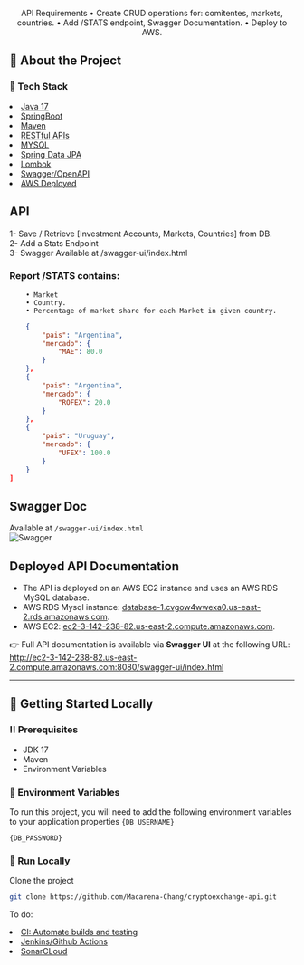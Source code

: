 <div align='center'>

 

<p>API Requirements 
• Create CRUD operations for: comitentes, markets, countries.
• Add /STATS endpoint, Swagger Documentation.
• Deploy to AWS.


</div>


 
## :star2: About the Project
### :space_invader: Tech Stack
<li><a href="">Java 17</a></li>
<li><a href="">SpringBoot</a></li>
<li><a href="">Maven</a></li>
<li><a href="">RESTful APIs</a></li>
<li><a href="">MYSQL</a></li>
<li><a href="">Spring Data JPA</a></li>
<li><a href="">Lombok</a></li>
<li><a href="">Swagger/OpenAPI</a></li>
<li><a href="">AWS Deployed</a></li> 
</ul> </details>



## API
1- Save / Retrieve [Investment Accounts, Markets, Countries]  from DB. <br> 
2- Add a Stats Endpoint <br>
3- Swagger Available at /swagger-ui/index.html <br>

 
### Report /STATS contains:
        • Market
        • Country. 
        • Percentage of market share for each Market in given country. 
 
```JSON [
    {
        "pais": "Argentina",
        "mercado": {
            "MAE": 80.0
        }
    },
    {
        "pais": "Argentina",
        "mercado": {
            "ROFEX": 20.0
        }
    },
    {
        "pais": "Uruguay",
        "mercado": {
            "UFEX": 100.0
        }
    }
]
```

## Swagger Doc
Available at ```/swagger-ui/index.html``` <br>
![Swagger](https://i.imgur.com/tC8xvOf.png)
 


## Deployed API Documentation

- The API is deployed on an AWS EC2 instance and uses an AWS RDS MySQL database.
- AWS RDS Mysql instance: [database-1.cvgow4wwexa0.us-east-2.rds.amazonaws.com](database-1.cvgow4wwexa0.us-east-2.rds.amazonaws.com).
- AWS EC2: [ec2-3-142-238-82.us-east-2.compute.amazonaws.com](ec2-3-142-238-82.us-east-2.compute.amazonaws.com). <br>

👉 Full API documentation is available via **Swagger UI** at the following URL:  http://ec2-3-142-238-82.us-east-2.compute.amazonaws.com:8080/swagger-ui/index.html <br>


 


---
## :toolbox: Getting Started Locally

### :bangbang: Prerequisites

- JDK 17
- Maven
- Environment Variables


 
### :key: Environment Variables
To run this project, you will need to add the following environment variables to your application properties
`{DB_USERNAME}`

`{DB_PASSWORD}`

### :running: Run Locally

Clone the project

```bash
git clone https://github.com/Macarena-Chang/cryptoexchange-api.git
```


To do:
</ul> </details>
<li><a href="">CI: Automate builds and testing</a></li>
<li><a href="">Jenkins/Github Actions</a></li>
<li><a href="">SonarCLoud</a></li>
</ul> </details>
